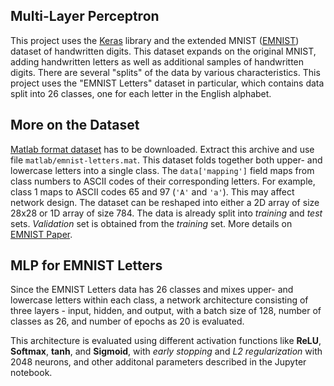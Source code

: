 ## Multi-Layer Perceptron

This project uses the [Keras] library and the extended MNIST ([EMNIST]) dataset of handwritten digits. This dataset expands on the original MNIST, adding handwritten letters as well as additional samples of handwritten digits. There are several "splits" of the data by various characteristics. This project uses the "EMNIST Letters" dataset in particular, which contains data split into 26 classes, one for each letter in the English alphabet.

## More on the Dataset

[​Matlab format dataset​] has to be downloaded. Extract this archive and use file `​matlab/emnist-letters.mat​`. This dataset folds together both upper- and lowercase letters into a single class. The `​data['mapping']`​ field maps from class numbers to ASCII codes of their corresponding letters. For example, class 1 maps to ASCII codes 65 and 97 (`​'A'`​ and `​'a'`​). This may affect network design. The dataset can be reshaped into either a 2D array of size 28x28 or 1D array of size 784. The data is already split into *training* and *test* sets. *Validation* set is obtained from the *training* set. More details on [EMNIST Paper].

## MLP for EMNIST Letters

Since the EMNIST Letters data has 26 classes and mixes upper- and lowercase letters within each class, a network architecture consisting of three layers - input, hidden, and output, with a batch size of 128, number of classes as 26, and number of epochs as 20 is evaluated.

This architecture is evaluated using different activation functions like **ReLU**, **Softmax**, **tanh**, and **Sigmoid**, with *early stopping* and *L2 regularization* with 2048 neurons, and other additonal parameters described in the Jupyter notebook.


[Keras]: https://keras.io
[EMNIST]: https://www.nist.gov/itl/products-and-services/emnist-dataset
[EMNIST Paper]: https://arxiv.org/abs/1702.05373
[​Matlab format dataset​]: http://www.itl.nist.gov/iaui/vip/cs_links/EMNIST/matlab.zip
